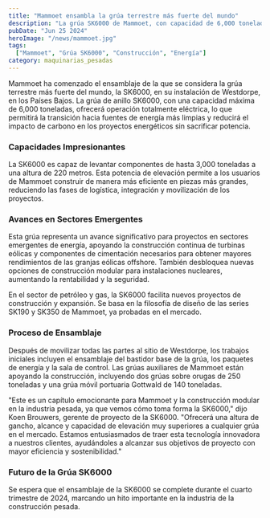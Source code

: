 ```yaml
---
title: "Mammoet ensambla la grúa terrestre más fuerte del mundo"
description: "La grúa SK6000 de Mammoet, con capacidad de 6,000 toneladas y operación totalmente eléctrica, se está ensamblando en Westdorpe, Países Bajos. Este avance promete eficiencia y sostenibilidad en proyectos energéticos y de construcción modular."
pubDate: "Jun 25 2024"
heroImage: "/news/mammoet.jpg"
tags:
  ["Mammoet", "Grúa SK6000", "Construcción", "Energía"]
category: maquinarias_pesadas
---
```


Mammoet ha comenzado el ensamblaje de la que se considera la grúa terrestre más fuerte del mundo, la SK6000, en su instalación de Westdorpe, en los Países Bajos. La grúa de anillo SK6000, con una capacidad máxima de 6,000 toneladas, ofrecerá operación totalmente eléctrica, lo que permitirá la transición hacia fuentes de energía más limpias y reducirá el impacto de carbono en los proyectos energéticos sin sacrificar potencia.

### Capacidades Impresionantes

La SK6000 es capaz de levantar componentes de hasta 3,000 toneladas a una altura de 220 metros. Esta potencia de elevación permite a los usuarios de Mammoet construir de manera más eficiente en piezas más grandes, reduciendo las fases de logística, integración y movilización de los proyectos.

### Avances en Sectores Emergentes

Esta grúa representa un avance significativo para proyectos en sectores emergentes de energía, apoyando la construcción continua de turbinas eólicas y componentes de cimentación necesarios para obtener mayores rendimientos de las granjas eólicas offshore. También desbloquea nuevas opciones de construcción modular para instalaciones nucleares, aumentando la rentabilidad y la seguridad.

En el sector de petróleo y gas, la SK6000 facilita nuevos proyectos de construcción y expansión. Se basa en la filosofía de diseño de las series SK190 y SK350 de Mammoet, ya probadas en el mercado.

### Proceso de Ensamblaje

Después de movilizar todas las partes al sitio de Westdorpe, los trabajos iniciales incluyen el ensamblaje del bastidor base de la grúa, los paquetes de energía y la sala de control. Las grúas auxiliares de Mammoet están apoyando la construcción, incluyendo dos grúas sobre orugas de 250 toneladas y una grúa móvil portuaria Gottwald de 140 toneladas.

"Este es un capítulo emocionante para Mammoet y la construcción modular en la industria pesada, ya que vemos cómo toma forma la SK6000," dijo Koen Brouwers, gerente de proyecto de la SK6000. "Ofrecerá una altura de gancho, alcance y capacidad de elevación muy superiores a cualquier grúa en el mercado. Estamos entusiasmados de traer esta tecnología innovadora a nuestros clientes, ayudándoles a alcanzar sus objetivos de proyecto con mayor eficiencia y sostenibilidad."

### Futuro de la Grúa SK6000

Se espera que el ensamblaje de la SK6000 se complete durante el cuarto trimestre de 2024, marcando un hito importante en la industria de la construcción pesada.
